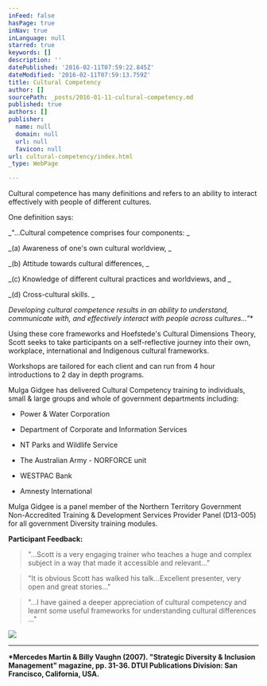 ```yaml
---
inFeed: false
hasPage: true
inNav: true
inLanguage: null
starred: true
keywords: []
description: ''
datePublished: '2016-02-11T07:59:22.845Z'
dateModified: '2016-02-11T07:59:13.759Z'
title: Cultural Competency
author: []
sourcePath: _posts/2016-01-11-cultural-competency.md
published: true
authors: []
publisher:
  name: null
  domain: null
  url: null
  favicon: null
url: cultural-competency/index.html
_type: WebPage

---
```

Cultural competence has many definitions
and refers to an ability to interact effectively with people of different
cultures. 

One definition says:

_"...Cultural competence comprises four components: _

_(a)
Awareness of one's own cultural worldview, _

_(b) Attitude towards cultural differences, _

_(c) Knowledge of different cultural practices and worldviews, and _

_(d) Cross-cultural skills. _

_Developing cultural competence results in
an ability to understand, communicate with, and effectively interact with
people across cultures..."_\*

Using these core frameworks and Hoefstede's
Cultural Dimensions Theory, Scott seeks to take participants on a
self-reflective journey into their own, workplace, international and Indigenous
cultural frameworks. 

Workshops are tailored for each client and can run from 4
hour introductions to 2 day in depth programs.

Mulga Gidgee has delivered Cultural
Competency training to individuals, small & large groups and whole of government
departments including:

- Power & Water Corporation

- Department of Corporate and Information
Services

- NT Parks and Wildlife Service

- The Australian Army - NORFORCE unit

- WESTPAC Bank

- Amnesty International

Mulga Gidgee is a panel member of the
Northern Territory Government Non-Accredited Training & Development
Services Provider Panel (D13-005) for all government Diversity training
modules.

**Participant Feedback:**

> "...Scott is a very engaging trainer
> who teaches a huge and complex subject in a way that made it accessible and
> relevant..."

> "It is obvious Scott has walked his
> talk...Excellent presenter, very open and great stories..."

> "...I have gained a deeper
> appreciation of cultural competency and learnt some useful frameworks for
> understanding cultural differences ..."

![](https://s3-us-west-2.amazonaws.com/the-grid-img/p/d707c3dc19d2785562913c743cc2db354f51d2eb.jpg)

____

__\*Mercedes Martin & Billy Vaughn (2007).
"Strategic Diversity & Inclusion Management" magazine, pp. 31-36\.
DTUI Publications Division: San Francisco, California, USA.__